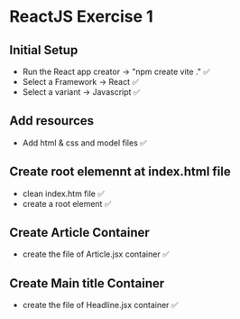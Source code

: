 # ReactJS Exercise 1

## Initial Setup
- Run the React app creator -> "npm create vite ."  ✅
- Select a Framework -> React  ✅
- Select a variant -> Javascript  ✅

## Add resources
- Add html & css and model files ✅

## Create root elemennt at index.html file
- clean index.htm file ✅
- create a root element ✅

## Create Article Container
- create the file of Article.jsx container ✅

## Create Main title Container
- create the file of Headline.jsx container ✅


